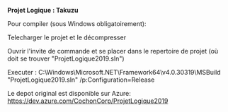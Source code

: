 <b>Projet Logique : Takuzu </b>

Pour compiler (sous Windows obligatoirement):

Telecharger le projet et le décompresser

Ouvrir l'invite de commande et se placer dans le repertoire de projet (où doit se trouver "ProjetLogique2019.sln")

Executer :
 C:\Windows\Microsoft.NET\Framework64\v4.0.30319\MSBuild "ProjetLogique2019.sln" /p:Configuration=Release
 
 
Le depot original est disponible sur Azure:
https://dev.azure.com/CochonCorp/ProjetLogique2019
